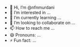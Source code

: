 - 👋 Hi, I’m @nfnmurdani
- 👀 I’m interested in ...
- 🌱 I’m currently learning ...
- 💞️ I’m looking to collaborate on ...
- 📫 How to reach me ...
- 😄 Pronouns: ...
- ⚡ Fun fact: ...

<!---
nfnmurdani/nfnmurdani is a ✨ special ✨ repository because its `README.md` (this file) appears on your GitHub profile.
You can click the Preview link to take a look at your changes.
--->
